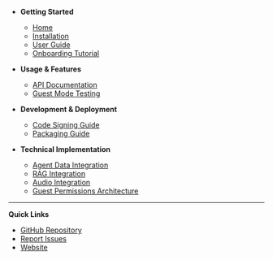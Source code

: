 <!-- _sidebar.md -->

* **Getting Started**
  * [Home](README.md)
  * [Installation](INSTALLATION.md)
  * [User Guide](USER_GUIDE.md)
  * [Onboarding Tutorial](ONBOARDING_TUTORIAL.md)

* **Usage & Features**
  * [API Documentation](API_DOCUMENTATION.md)
  * [Guest Mode Testing](GUEST_MODE.md)

* **Development & Deployment**
  * [Code Signing Guide](CODE-SIGNING-GUIDE.md)
  * [Packaging Guide](README-PACKAGING.md)

* **Technical Implementation**
  * [Agent Data Integration](developer/AGENT_DATA_INTEGRATION.md)
  * [RAG Integration](developer/RAG_INTEGRATION_COMPLETE.md)
  * [Audio Integration](developer/AUDIO_INTEGRATION.md)
  * [Guest Permissions Architecture](developer/GUEST_PERMISSIONS_ARCHITECTURE.md)

---

**Quick Links**
* [GitHub Repository](https://github.com/xerus-ai/xerus)
* [Report Issues](https://github.com/xerus-ai/xerus/issues)
* [Website](https://xerus.ai)